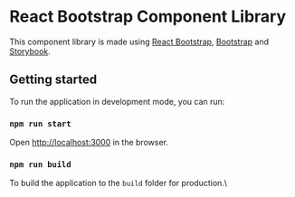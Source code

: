 # React Bootstrap Component Library

This component library is made using [React Bootstrap](https://react-bootstrap.github.io), [Bootstrap](https://getbootstrap.com/) and [Storybook](https://storybook.js.org/).

## Getting started

To run the application in development mode, you can run:

### `npm run start`

Open [http://localhost:3000](http://localhost:3000) in the browser.

### `npm run build`

To build the application to the `build` folder for production.\
